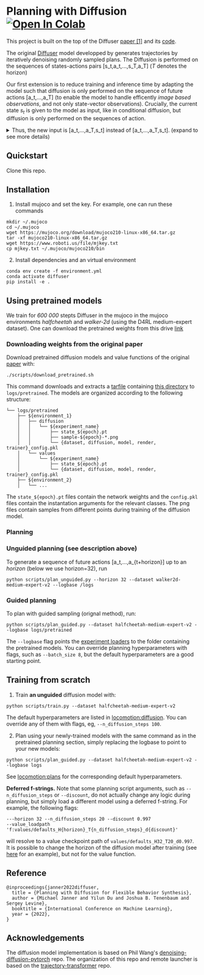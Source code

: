 # Planning with Diffusion &nbsp;&nbsp; [![Open In Colab](https://colab.research.google.com/assets/colab-badge.svg)](https://colab.research.google.com/drive/1YajKhu-CUIGBJeQPehjVPJcK_b38a8Nc?usp=sharing)

This project is built on the top of the Diffuser [paper [1]](https://arxiv.org/abs/2205.09991) and its [code](https://github.com/jannerm/diffuser/tree/main).

The original [Diffuser](https://diffusion-planning.github.io/) model developped by generates trajectories by iteratively denoising randomly sampled plans. The Diffusion is performed on the sequences of states-actions pairs [s_t,a_t,...,s_T,a_T] (*T* denotes the horizon)

Our first extension is to reduce training and inference time by adapting the model such that  diffusion is only performed on the sequence of future actions [a_t,...,a_T] (to enable the model to handle efficently *image based observations*, and not only state-vector observations). Crucially, the current state $s_t$ is given to the model as input, like in conditional diffusion, but diffusion is only performed on the sequences of action. 

<details>
<summary>
Thus, the new input is [a_t,...,a_T,s_t] instead of [a_t,...,a_T,s_t]. (expand to see more details)
</summary>
In the original [paper](https://arxiv.org/abs/2205.09991), the authors trained a separate network *h* to guide the agent toward regions with high reward. We propose here to note use such a network, thus we are in a *fully imitation leaning setting*. But such a choice could lead to very poor performance, since the *guidance function* was explicity used to guide the agent toward regions with the highest regions. To still have competitive experience, we propose to sample by batch at inference time. That simply means, as in training time, we use a batch size of 64 (this value can be adjusted by simply overriding the parameter --batch_size during planning). Then the diffuser model will denoise *batch-size* different randomly generated trajectories and takes the mean. Note this computation is done in parallel, like at training time, and is fairly fast (contrary to the original paper, we recall, we only perform diffusion on actions, and the vector of action a_t is much smaller than the sate vectors $s_t$ in general). This choice is justified by image denoising technics like the use of mean filter. Let $\tilde{x}$ a noisy image, obtained by adding a random gaussian noise $\epsilon$ to an original image *x*. ($\tilde{x}=x+\epsilon$ with $\epsilon \sim N(0,\sigma^2I_d)$. By simply averaging the pixel values of the noisy image $x$ in a window size $\lamda$, the variance of the denoise is divided by $\lambda$, thus the noise ratio becomes $\frac{\sigma}{\lambda}$. In image denoising the window size $\lamda$ cannot be arbitrary large ($\lambda \le 8$ in most case) because the sharpeness of the image can be lost, resulting in a blurry denoised image. On the contrary here, by averaging the actions prediction over the batch dimension, we gain in term of noise reduction without any side effects, since the action space is continuous (and closed under averaging, because its a segment).
</details>


## Quickstart
Clone this repo.

## Installation

1. Install mujoco and set the key. For example, one can run these commands

```
mkdir ~/.mujoco
cd ~/.mujoco
wget https://mujoco.org/download/mujoco210-linux-x86_64.tar.gz
tar -xf mujoco210-linux-x86_64.tar.gz 
wget https://www.roboti.us/file/mjkey.txt
cp mjkey.txt ~/.mujoco/mujoco210/bin
```

2. Install dependencies and an virtual environment
```
conda env create -f environment.yml
conda activate diffuser
pip install -e .
```

## Using pretrained models
We train for *600 000* stepts Diffuser in the mujoco in the mujoco environments *halfcheetah* and *walker-2d* (using the D4RL medium-expert dataset). One can download the pretrained weights from this drive [link](https://drive.google.com/drive/folders/11tfJ8XO1pYn3gEhs5Wg14M2i9k2VYw-m?usp=sharing)

### Downloading weights from the original paper

Download pretrained diffusion models and value functions of the original [paper](https://arxiv.org/abs/2205.09991)  with:
```
./scripts/download_pretrained.sh
```

This command downloads and extracts a [tarfile](https://drive.google.com/file/d/1srTq0OFQtWIv9A7fwm3fwh1StA__qr6y/view?usp=sharing) containing [this directory](https://drive.google.com/drive/folders/1ie6z3toz9OjcarJuwjQwXXzDwh1XnS02?usp=sharing) to `logs/pretrained`. The models are organized according to the following structure:
```
└── logs/pretrained
    ├── ${environment_1}
    │   ├── diffusion
    │   │   └── ${experiment_name}
    │   │       ├── state_${epoch}.pt
    │   │       ├── sample-${epoch}-*.png
    │   │       └── {dataset, diffusion, model, render, trainer}_config.pkl
    │   └── values
    │       └── ${experiment_name}
    │           ├── state_${epoch}.pt
    │           └── {dataset, diffusion, model, render, trainer}_config.pkl
    ├── ${environment_2}
    │   └── ...
```

The `state_${epoch}.pt` files contain the network weights and the `config.pkl` files contain the instantation arguments for the relevant classes.
The png files contain samples from different points during training of the diffusion model.

### Planning

### Unguided planning (see description above)

To generate a sequence of future actions [a_t,...,a_{t+horizon}] up to an *horizon* (below we use horizon=32), run

```
python scripts/plan_unguided.py --horizon 32 --dataset walker2d-medium-expert-v2 --logbase /logs
```
### Guided planning
To plan with guided sampling (orignal method), run:
```
python scripts/plan_guided.py --dataset halfcheetah-medium-expert-v2 --logbase logs/pretrained
```

The `--logbase` flag points the [experiment loaders](scripts/plan_guided.py#L22-L30) to the folder containing the pretrained models.
You can override planning hyperparameters with flags, such as `--batch_size 8`, but the default
hyperparameters are a good starting point.


## Training from scratch

1. Train **an unguided** diffusion model with:
```
python scripts/train.py --dataset halfcheetah-medium-expert-v2
```

The default hyperparameters are listed in [locomotion:diffusion](config/locomotion.py#L22-L65).
You can override any of them with flags, eg, `--n_diffusion_steps 100`.


2. Plan using your newly-trained models with the same command as in the pretrained planning section, simply replacing the logbase to point to your new models:
```
python scripts/plan_guided.py --dataset halfcheetah-medium-expert-v2 --logbase logs
```
See [locomotion:plans](config/locomotion.py#L110-L149) for the corresponding default hyperparameters.

**Deferred f-strings.** Note that some planning script arguments, such as `--n_diffusion_steps` or `--discount`,
do not actually change any logic during planning, but simply load a different model using a deferred f-string.
For example, the following flags:
```
---horizon 32 --n_diffusion_steps 20 --discount 0.997
--value_loadpath 'f:values/defaults_H{horizon}_T{n_diffusion_steps}_d{discount}'
```
will resolve to a value checkpoint path of `values/defaults_H32_T20_d0.997`. It is possible to
change the horizon of the diffusion model after training (see [here](https://colab.research.google.com/drive/1YajKhu-CUIGBJeQPehjVPJcK_b38a8Nc?usp=sharing) for an example),
but not for the value function.


## Reference
```
@inproceedings{janner2022diffuser,
  title = {Planning with Diffusion for Flexible Behavior Synthesis},
  author = {Michael Janner and Yilun Du and Joshua B. Tenenbaum and Sergey Levine},
  booktitle = {International Conference on Machine Learning},
  year = {2022},
}
```


## Acknowledgements

The diffusion model implementation is based on Phil Wang's [denoising-diffusion-pytorch](https://github.com/lucidrains/denoising-diffusion-pytorch) repo.
The organization of this repo and remote launcher is based on the [trajectory-transformer](https://github.com/jannerm/trajectory-transformer) repo.
